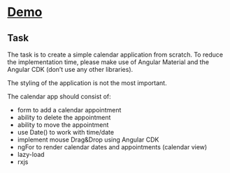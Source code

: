 # [Demo](https://payever-calendar-angular.vercel.app/calendar/)

## Task

The task is to create a simple calendar application from scratch. To reduce the implementation time, please make use of Angular Material and the Angular CDK (don’t use any other libraries).

The styling of the application is not the most important.

The calendar app should consist of:

- form to add a calendar appointment
- ability to delete the appointment
- ability to move the appointment
- use Date() to work with time/date
- implement mouse Drag&Drop using Angular CDK
- ngFor to render calendar dates and appointments (calendar view)
- lazy-load
- rxjs
